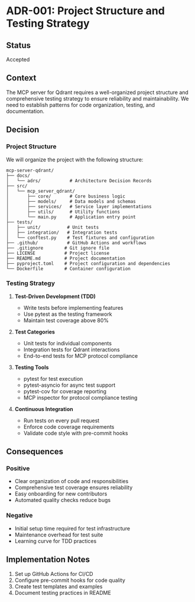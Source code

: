 # ADR-001: Project Structure and Testing Strategy

## Status
Accepted

## Context
The MCP server for Qdrant requires a well-organized project structure and comprehensive testing strategy to ensure reliability and maintainability. We need to establish patterns for code organization, testing, and documentation.

## Decision

### Project Structure
We will organize the project with the following structure:

```
mcp-server-qdrant/
├── docs/
│   └── adrs/           # Architecture Decision Records
├── src/
│   └── mcp_server_qdrant/
│       ├── core/       # Core business logic
│       ├── models/     # Data models and schemas
│       ├── services/   # Service layer implementations
│       ├── utils/      # Utility functions
│       └── main.py     # Application entry point
├── tests/
│   ├── unit/          # Unit tests
│   ├── integration/   # Integration tests
│   └── conftest.py    # Test fixtures and configuration
├── .github/           # GitHub Actions and workflows
├── .gitignore        # Git ignore file
├── LICENSE           # Project license
├── README.md         # Project documentation
├── pyproject.toml    # Project configuration and dependencies
└── Dockerfile        # Container configuration
```

### Testing Strategy
1. **Test-Driven Development (TDD)**
   - Write tests before implementing features
   - Use pytest as the testing framework
   - Maintain test coverage above 80%

2. **Test Categories**
   - Unit tests for individual components
   - Integration tests for Qdrant interactions
   - End-to-end tests for MCP protocol compliance

3. **Testing Tools**
   - pytest for test execution
   - pytest-asyncio for async test support
   - pytest-cov for coverage reporting
   - MCP inspector for protocol compliance testing

4. **Continuous Integration**
   - Run tests on every pull request
   - Enforce code coverage requirements
   - Validate code style with pre-commit hooks

## Consequences

### Positive
- Clear organization of code and responsibilities
- Comprehensive test coverage ensures reliability
- Easy onboarding for new contributors
- Automated quality checks reduce bugs

### Negative
- Initial setup time required for test infrastructure
- Maintenance overhead for test suite
- Learning curve for TDD practices

## Implementation Notes
1. Set up GitHub Actions for CI/CD
2. Configure pre-commit hooks for code quality
3. Create test templates and examples
4. Document testing practices in README 